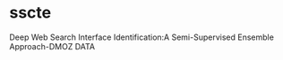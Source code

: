 sscte
=====

Deep Web Search Interface Identification:A Semi-Supervised Ensemble Approach-DMOZ DATA
